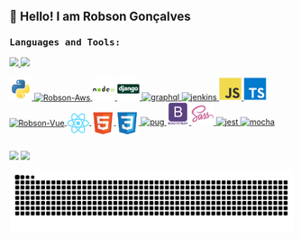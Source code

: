 <!--
- 🔭 I’m currently working on Devops Cloud Advanced projects
- 🌱 I’m currently becoming an Devops Specialist 
- 👯 I’m looking to collaborate on Open Source, Social and Automation Projects
- 🤔 I’m looking for help with Integrations between Devops Technologies
- 💬 Ask me about Devops, Python, Javascript, or anything else
- 📫 How to reach me: 
- 😄 Pronouns: ...
- ⚡ Fun fact: ...
-->



## 👋 Hello! I am Robson Gonçalves
 <div>
 <h3><samp>Languages and Tools:</samp></h3>
  <a href="https://github.com/robsontissiano">
  <img height="180em" src="https://github-readme-stats.vercel.app/api?username=robsontissiano&show_icons=true&theme=dracula&include_all_commits=true&count_private=true"/>
  <img height="180em" src="https://github-readme-stats.vercel.app/api/top-langs/?username=robsontissiano&layout=compact&langs_count=7&theme=dracula"/>
</div>
<div style="display: inline_block"><br>
  <img src="https://raw.githubusercontent.com/devicons/devicon/master/icons/python/python-original.svg" alt="python" width="40" height="40"/>
  <img align="center" alt="Robson-Aws" height="40" width="40" src="https://cdn.jsdelivr.net/gh/devicons/devicon/icons/amazonwebservices/amazonwebservices-original-wordmark.svg">
 
  <img src="https://raw.githubusercontent.com/devicons/devicon/master/icons/nodejs/nodejs-original-wordmark.svg" alt="nodejs" width="40" height="40"/> 
  <img src="https://raw.githubusercontent.com/devicons/devicon/master/icons/django/django-original.svg" alt="django" width="40" height="40"/>
  <img src="https://www.vectorlogo.zone/logos/graphql/graphql-icon.svg" alt="graphql" width="40" height="40"/>
  <img src="https://www.vectorlogo.zone/logos/jenkins/jenkins-icon.svg" alt="jenkins" width="40" height="40"/>
 
  <img src="https://raw.githubusercontent.com/devicons/devicon/master/icons/javascript/javascript-original.svg" alt="javascript" width="40" height="40"/>
  <img src="https://raw.githubusercontent.com/devicons/devicon/master/icons/typescript/typescript-original.svg" alt="typescript" width="40" height="40"/>
 
  <img align="center" alt="Robson-Vue" height="40" width="40" src="https://cdn.jsdelivr.net/gh/devicons/devicon/icons/vuejs/vuejs-original.svg">
  <img align="center" alt="Robson-React" height="40" width="40" src="https://raw.githubusercontent.com/devicons/devicon/master/icons/react/react-original.svg">
  <img align="center" alt="Robson-HTML" height="40" width="40" src="https://raw.githubusercontent.com/devicons/devicon/master/icons/html5/html5-original.svg">
  <img align="center" alt="Robson-CSS" height="40" width="40" src="https://raw.githubusercontent.com/devicons/devicon/master/icons/css3/css3-original.svg">
 
  <img src="https://cdn.worldvectorlogo.com/logos/pug.svg" alt="pug" width="40" height="40"/>
  <img src="https://raw.githubusercontent.com/devicons/devicon/master/icons/bootstrap/bootstrap-plain-wordmark.svg" alt="bootstrap" width="40" height="40"/>
  <img src="https://raw.githubusercontent.com/devicons/devicon/master/icons/sass/sass-original.svg" alt="sass" width="40" height="40"/>
  <img src="https://www.vectorlogo.zone/logos/jestjsio/jestjsio-icon.svg" alt="jest" width="40" height="40"/>
  <img src="https://www.vectorlogo.zone/logos/mochajs/mochajs-icon.svg" alt="mocha" width="40" height="40">
 
</div>
  
  ##
 
<div> 
  <a href = "mailto:tissiano.msn@gmail.com"><img src="https://img.shields.io/badge/-Gmail-%23333?style=for-the-badge&logo=gmail&logoColor=white" target="_blank"></a>
  <a href="https://www.linkedin.com/in/robsontissiano/?locale=en_US" target="_blank"><img src="https://img.shields.io/badge/-LinkedIn-%230077B5?style=for-the-badge&logo=linkedin&logoColor=white" target="_blank"></a> 
 
  ![Snake animation](https://github.com/robsontissiano/robsontissiano/blob/output/github-contribution-grid-snake.svg)
 
</div>
